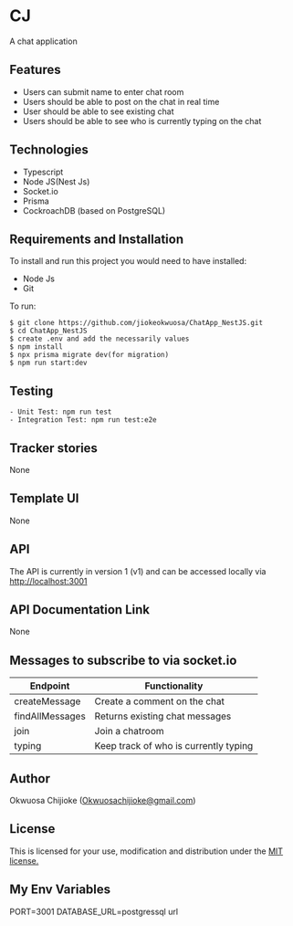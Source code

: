 # CJ
A chat application

## Features

- Users can submit name to enter chat room
- Users should be able to post on the chat in real time
- User should be able to see existing chat
- Users should be able to see who is currently typing on the chat

## Technologies

- Typescript
- Node JS(Nest Js)
- Socket.io
- Prisma
- CockroachDB (based on PostgreSQL)

## Requirements and Installation

To install and run this project you would need to have installed:
- Node Js
- Git

To run:
```
$ git clone https://github.com/jiokeokwuosa/ChatApp_NestJS.git
$ cd ChatApp_NestJS
$ create .env and add the necessarily values
$ npm install
$ npx prisma migrate dev(for migration)
$ npm run start:dev
```

## Testing
```
- Unit Test: npm run test
- Integration Test: npm run test:e2e
```

## Tracker stories

None

## Template UI

None

## API

The API is currently in version 1 (v1) and can be accessed locally via [http://localhost:3001](http://localhost:3001)

## API Documentation Link

None

## Messages to subscribe to via socket.io

| Endpoint                                         | Functionality                            |
| ------------------------------------------------ | -----------------------------------------|
| createMessage     | Create a comment on the chat            |
| findAllMessages   | Returns existing chat messages          |
| join           | Join a chatroom                            |
| typing   | Keep track of who is currently typing            |

## Author

Okwuosa Chijioke (Okwuosachijioke@gmail.com)

## License

This is licensed for your use, modification and distribution under the [MIT license.](https://opensource.org/licenses/MIT)

## My Env Variables
PORT=3001
DATABASE_URL=postgressql url

